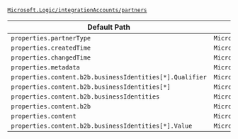 [`Microsoft.Logic/integrationAccounts/partners`](https://docs.microsoft.com/en-us/azure/templates/microsoft.logic/integrationaccounts/partners)

| Default Path | Alias |
|---|---|
| `properties.partnerType` | `Microsoft.Logic/integrationAccounts/partners/partnerType` |
| `properties.createdTime` | `Microsoft.Logic/integrationAccounts/partners/createdTime` |
| `properties.changedTime` | `Microsoft.Logic/integrationAccounts/partners/changedTime` |
| `properties.metadata` | `Microsoft.Logic/integrationAccounts/partners/metadata` |
| `properties.content.b2b.businessIdentities[*].Qualifier` | `Microsoft.Logic/integrationAccounts/partners/content.b2b.businessIdentities[*].Qualifier` |
| `properties.content.b2b.businessIdentities[*]` | `Microsoft.Logic/integrationAccounts/partners/content.b2b.businessIdentities[*]` |
| `properties.content.b2b.businessIdentities` | `Microsoft.Logic/integrationAccounts/partners/content.b2b.businessIdentities` |
| `properties.content.b2b` | `Microsoft.Logic/integrationAccounts/partners/content.b2b` |
| `properties.content` | `Microsoft.Logic/integrationAccounts/partners/content` |
| `properties.content.b2b.businessIdentities[*].Value` | `Microsoft.Logic/integrationAccounts/partners/content.b2b.businessIdentities[*].Value` |

